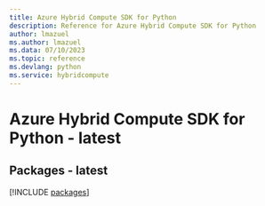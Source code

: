 ```yaml
---
title: Azure Hybrid Compute SDK for Python
description: Reference for Azure Hybrid Compute SDK for Python
author: lmazuel
ms.author: lmazuel
ms.data: 07/10/2023
ms.topic: reference
ms.devlang: python
ms.service: hybridcompute
---
```

# Azure Hybrid Compute SDK for Python - latest
## Packages - latest
[!INCLUDE [packages](hybrid-compute-index.md)]